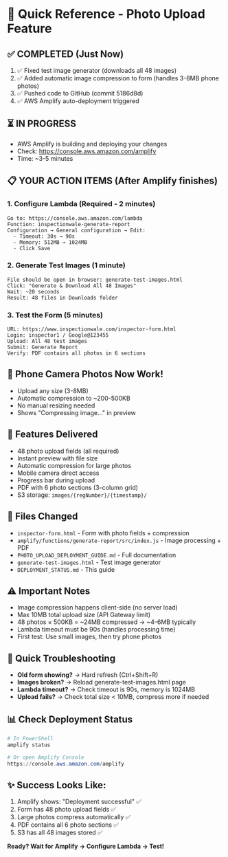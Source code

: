# 🚀 Quick Reference - Photo Upload Feature

## ✅ COMPLETED (Just Now)
1. ✅ Fixed test image generator (downloads all 48 images)
2. ✅ Added automatic image compression to form (handles 3-8MB phone photos)
3. ✅ Pushed code to GitHub (commit 5186d8d)
4. ✅ AWS Amplify auto-deployment triggered

## ⏳ IN PROGRESS
- AWS Amplify is building and deploying your changes
- Check: https://console.aws.amazon.com/amplify
- Time: ~3-5 minutes

## 📋 YOUR ACTION ITEMS (After Amplify finishes)

### 1. Configure Lambda (Required - 2 minutes)
```
Go to: https://console.aws.amazon.com/lambda
Function: inspectionwale-generate-report
Configuration → General configuration → Edit:
  - Timeout: 30s → 90s
  - Memory: 512MB → 1024MB
  - Click Save
```

### 2. Generate Test Images (1 minute)
```
File should be open in browser: generate-test-images.html
Click: "Generate & Download All 48 Images"
Wait: ~20 seconds
Result: 48 files in Downloads folder
```

### 3. Test the Form (5 minutes)
```
URL: https://www.inspectionwale.com/inspector-form.html
Login: inspector1 / Google@123455
Upload: All 48 test images
Submit: Generate Report
Verify: PDF contains all photos in 6 sections
```

## 📱 Phone Camera Photos Now Work!
- Upload any size (3-8MB)
- Automatic compression to ~200-500KB
- No manual resizing needed
- Shows "Compressing image..." in preview

## 🎯 Features Delivered
- 48 photo upload fields (all required)
- Instant preview with file size
- Automatic compression for large photos
- Mobile camera direct access
- Progress bar during upload
- PDF with 6 photo sections (3-column grid)
- S3 storage: `images/{regNumber}/{timestamp}/`

## 📁 Files Changed
- `inspector-form.html` - Form with photo fields + compression
- `amplify/functions/generate-report/src/index.js` - Image processing + PDF
- `PHOTO_UPLOAD_DEPLOYMENT_GUIDE.md` - Full documentation
- `generate-test-images.html` - Test image generator
- `DEPLOYMENT_STATUS.md` - This guide

## ⚠️ Important Notes
- Image compression happens client-side (no server load)
- Max 10MB total upload size (API Gateway limit)
- 48 photos × 500KB = ~24MB compressed → ~4-6MB typically
- Lambda timeout must be 90s (handles processing time)
- First test: Use small images, then try phone photos

## 🐛 Quick Troubleshooting
- **Old form showing?** → Hard refresh (Ctrl+Shift+R)
- **Images broken?** → Reload generate-test-images.html page
- **Lambda timeout?** → Check timeout is 90s, memory is 1024MB
- **Upload fails?** → Check total size < 10MB, compress more if needed

## 📊 Check Deployment Status
```powershell
# In PowerShell
amplify status

# Or open Amplify Console
https://console.aws.amazon.com/amplify
```

## ✨ Success Looks Like:
1. Amplify shows: "Deployment successful" ✅
2. Form has 48 photo upload fields ✅
3. Large photos compress automatically ✅
4. PDF contains all 6 photo sections ✅
5. S3 has all 48 images stored ✅

**Ready? Wait for Amplify → Configure Lambda → Test!**
